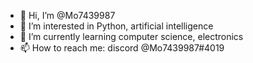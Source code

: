 - 👋 Hi, I’m @Mo7439987
- 👀 I’m interested in Python, artificial intelligence
- 🌱 I’m currently learning computer science, electronics
- 📫 How to reach me: discord @Mo7439987#4019

<!---
Mo7439987/Mo7439987 is a ✨ special ✨ repository because its `README.md` (this file) appears on your GitHub profile.
You can click the Preview link to take a look at your changes.
--->
